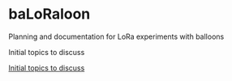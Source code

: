 # baLoRaloon

Planning and documentation for LoRa experiments with balloons

Initial topics to discuss

[Initial topics to discuss](discuss)
